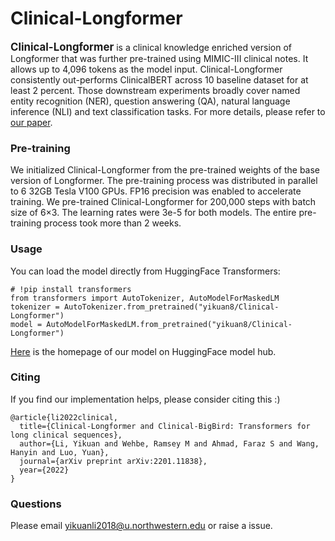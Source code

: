 # Clinical-Longformer

<span style="font-size:larger;">**Clinical-Longformer**</span> is a clinical knowledge enriched version of Longformer that was further pre-trained using MIMIC-III clinical notes. It allows up to 4,096 tokens as the model input. Clinical-Longformer consistently out-performs ClinicalBERT across 10 baseline dataset for at least 2 percent. Those downstream experiments broadly cover named entity recognition (NER), question answering (QA), natural language inference (NLI) and text classification tasks. For more details, please refer to [our paper](https://arxiv.org/pdf/2201.11838.pdf).

### Pre-training
We initialized Clinical-Longformer from the pre-trained weights of the base version of Longformer. The pre-training process was distributed in parallel to 6 32GB Tesla V100 GPUs. FP16 precision was enabled to accelerate training. We pre-trained Clinical-Longformer for 200,000 steps with batch size of 6×3. The learning rates were 3e-5 for both models. The entire pre-training process took more than 2 weeks. 

### Usage
You can load the model directly from HuggingFace Transformers:
```
# !pip install transformers
from transformers import AutoTokenizer, AutoModelForMaskedLM
tokenizer = AutoTokenizer.from_pretrained("yikuan8/Clinical-Longformer")
model = AutoModelForMaskedLM.from_pretrained("yikuan8/Clinical-Longformer")
```
[Here](https://huggingface.co/yikuan8/Clinical-Longformer) is the homepage of our model on HuggingFace model hub.

### Citing
If you find our implementation helps, please consider citing this :)
```
@article{li2022clinical,
  title={Clinical-Longformer and Clinical-BigBird: Transformers for long clinical sequences},
  author={Li, Yikuan and Wehbe, Ramsey M and Ahmad, Faraz S and Wang, Hanyin and Luo, Yuan},
  journal={arXiv preprint arXiv:2201.11838},
  year={2022}
}
```

### Questions
Please email yikuanli2018@u.northwestern.edu or raise a issue.



